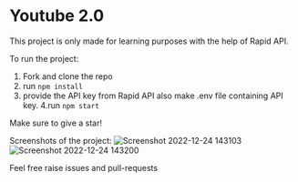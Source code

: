 # Youtube 2.0
This project is only made for learning purposes with the help of Rapid API.

To run the project:
1. Fork and clone the repo
2. run `npm install`
3. provide the API key from Rapid API also make .env file containing API key.
4.run `npm start`

Make sure to give a star!

Screenshots of the project:
![Screenshot 2022-12-24 143103](https://user-images.githubusercontent.com/67633549/209428794-8491b8e4-0df7-4677-92b3-15912f26aa70.png)
![Screenshot 2022-12-24 143200](https://user-images.githubusercontent.com/67633549/209428790-79a72179-82fd-4d09-ae45-b8e441e62965.png)

Feel free raise issues and pull-requests



